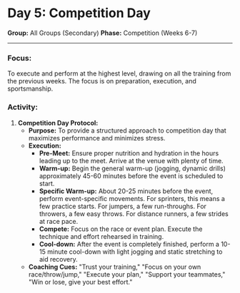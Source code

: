 # Day 5: Competition Day

**Group:** All Groups (Secondary)
**Phase:** Competition (Weeks 6-7)

---

### Focus:
To execute and perform at the highest level, drawing on all the training from the previous weeks. The focus is on preparation, execution, and sportsmanship.

### Activity:

1.  **Competition Day Protocol:**
    *   **Purpose:** To provide a structured approach to competition day that maximizes performance and minimizes stress.
    *   **Execution:**
        *   **Pre-Meet:** Ensure proper nutrition and hydration in the hours leading up to the meet. Arrive at the venue with plenty of time.
        *   **Warm-up:** Begin the general warm-up (jogging, dynamic drills) approximately 45-60 minutes before the event is scheduled to start.
        *   **Specific Warm-up:** About 20-25 minutes before the event, perform event-specific movements. For sprinters, this means a few practice starts. For jumpers, a few run-throughs. For throwers, a few easy throws. For distance runners, a few strides at race pace.
        *   **Compete:** Focus on the race or event plan. Execute the technique and effort rehearsed in training.
        *   **Cool-down:** After the event is completely finished, perform a 10-15 minute cool-down with light jogging and static stretching to aid recovery.
    *   **Coaching Cues:** "Trust your training," "Focus on your own race/throw/jump," "Execute your plan," "Support your teammates," "Win or lose, give your best effort."
